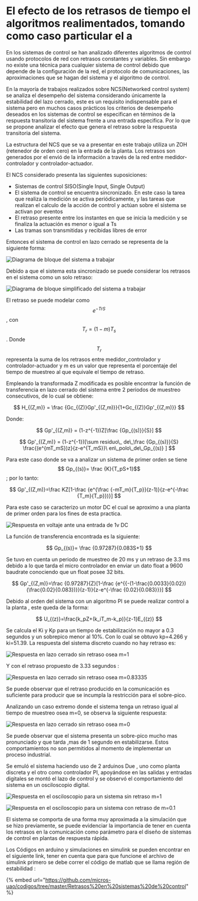 # El efecto de los retrasos de tiempo el algoritmos realimentados, tomando como caso particular el a

En los sistemas de control se han analizado diferentes algoritmos de control usando protocolos de red con retrasos constantes y variables. Sin embargo no existe una técnica para cualquier sistema de control debido que depende de la configuración de la red, el protocolo de comunicaciones, las aproximaciones que se hagan del sistema y el algoritmo de control.

En la mayoría de trabajos realizados sobre NCS\(Networked control system\) se analiza el desempeño del sistema considerando únicamente la estabilidad del lazo cerrado, este es un requisito indispensable para el sistema pero en muchos casos prácticos  los criterios de desempeño deseados en los sistemas de control se especifican en términos de la respuesta transitoria del sistema frente a una entrada especifica. Por lo que se propone analizar el efecto que genera el retraso sobre la respuesta transitoria del sistema.

La estructura del NCS que se va a presentar en este trabajo utiliza un ZOH \(retenedor de orden cero\) en la entrada de la planta. Los retrasos son generados por el envió de la información a través de la red entre medidor-controlador y controlador-actuador.

El NCS considerado presenta las siguientes suposiciones:

* Sistemas de control SISO\(Single Input, Single Output\)
* El sistema de control se encuentra sincronizado. En este caso la tarea que realiza la medición se activa periódicamente, y las tareas que realizan el calculo de la acción de control y actúan sobre el sistema se activan por eventos
* El retraso presente entre los instantes en que se inicia la medición y se finaliza la actuación es menor o igual a Ts
* Las tramas son transmitidas y recibidas libres de error

Entonces el sistema de control en lazo cerrado se representa de la siguiente forma:

![Diagrama de bloque del sistema a trabajar](../.gitbook/assets/image%20%2833%29.png)

Debido a que el sistema esta sincronizado se puede considerar los retrasos en el sistema como un solo retraso:

![Diagrama de bloque simplificado del sistema a trabajar](../.gitbook/assets/image%20%2867%29.png)

El retraso se puede modelar como $$ e^{-TrS}$$, con $$ T_r=(1-m)T_s$$. Donde $$ T_r$$ representa la suma de los retrasos entre medidor\_controlador y controlador-actuador y m es un valor que representa el porcentaje del tiempo de muestreo al que equivale el tiempo de retraso.

Empleando la transformada Z modificada es posible encontrar la función de transferencia en lazo cerrado del sistema entre 2 periodos de muestreo consecutivos, de lo cual se obtiene:

$$
H_{(Z,m)} = \frac {Gc_{(Z)}Gp'_{(Z,m)}}{1+Gc_{(Z)}Gp'_{(Z,m)}}
$$

Donde:

$$
Gp'_{(Z,m)} = (1-z^{-1})Z[\frac {Gp_{(s)}}{S}]
$$

$$
Gp'_{(Z,m)} = (1-z^{-1})[\sum residuo\_  de\_\frac {Gp_{(s)}}{S} \frac{(e^{mT_mS})z}{z-e^{T_mS}}\  en\_polo\_de\_Gp_{(s)} ]
$$

Para este caso donde se va a analizar un sistema de primer orden se tiene $$ Gp_{(s)}= \frac {K}{T_pS+1}$$;  por lo tanto:

$$
Gp'_{(Z,m)}=\frac KZ[1-\frac {e^{\frac {-mT_m}{T_p}}(z-1)}{z-e^{-\frac {T_m}{T_p}})}]
$$

Para este caso se caracterizo un motor DC el cual se aproximo a una planta de primer orden para los fines de esta practica.

![Respuesta en voltaje ante una entrada de 1v DC](../.gitbook/assets/image%20%2840%29.png)

La función de transferencia encontrada es la siguiente:

$$
Gp_{(s)}= \frac {0.97287}{0.083S+1}
$$

Se tuvo en cuenta un periodo de muestreo de 20 ms y un retraso de 3.3 ms debido a lo que tarda el micro controlador en enviar un dato float a 9600 baudrate conociendo que un float posee 32 bits.

$$
Gp'_{(Z,m)}=\frac {0.97287}{Z}[1-\frac {e^{{-(1-\frac{0.0033}{0.02})(\frac{0.02}{0.083})}}(z-1)}{z-e^{-\frac {0.02}{0.083}}}]
$$

Debido al orden del sistema con un algoritmo PI se puede realizar control a la planta  , este queda de la forma:

$$
U_{(z)}=\frac{k_pZ+(k_iT_m-k_p)}{z-1}E_{(z)}
$$

Se calcula el Ki y Kp para un tiempo de estabilización no mayor a 0.3 segundos y un sobrepico menor al 10%. Con lo cual se obtuvo kp=4.266 y ki=51.39. La respuesta del sistema discreto cuando no hay retraso es:

![Respuesta en lazo cerrado sin retraso osea m=1](../.gitbook/assets/image%20%2885%29.png)

Y con el retraso propuesto de 3.33 segundos :

![Respuesta en lazo cerrado sin retraso osea m=0.83335](../.gitbook/assets/image%20%2893%29.png)

Se puede observar que el retraso producido en la comunicación es suficiente para producir que se incumpla la restricción para el sobre-pico.

Analizando un caso extremo donde el sistema tenga un retraso igual al tiempo de muestreo osea m=0, se observa la siguiente respuesta:

![Respuesta en lazo cerrado sin retraso osea m=0](../.gitbook/assets/image%20%2864%29.png)

Se puede observar que el sistema presenta un sobre-pico mucho mas pronunciado y que tarda ,mas de 1 segundo en estabilizarse. Estos comportamientos no son permitidos al momento de implementar un proceso industrial. 

Se emuló el sistema haciendo uso de 2 arduinos Due , uno como planta discreta y el otro como controlador PI, apoyándose en las salidas y entradas digitales se montó el lazo de control y se observó el comportamiento del sistema en un osciloscopio digital. 

![Respuesta en el osciloscopio para un sistema sin retraso m=1 ](../.gitbook/assets/map001.png)

![Respuesta en el osciloscopio para un sistema con retraso de m=0.1 ](../.gitbook/assets/map002.png)

El sistema se comporta de una forma muy aproximada a la simulación que se hizo previamente, se puede evidenciar la importancia de tener en cuenta los retrasos en la comunicación como parámetro para el diseño de sistemas de control en plantas de respuesta rápida. 

Los Códigos en arduino y simulaciones en simulink se pueden encontrar en el siguiente link, tener en cuenta que para que funcione el archivo de simulink primero se debe correr el código de matlab que se llama región de estabilidad :

{% embed url="https://github.com/micros-uao/codigos/tree/master/Retrasos%20en%20sistemas%20de%20control" %}

